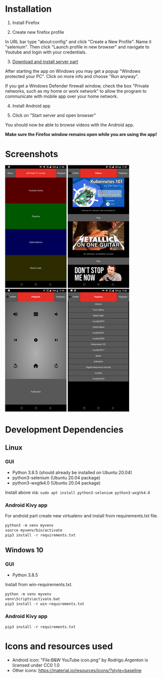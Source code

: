 # Installation
1. Install Firefox

2. Create new firefox profile

In URL bar type "about:config" and click "Create a New Profile". Name it "selenium".
Then click "Launch profile in new browser" and navigate to Youtube and login with your
credentials. 

3. [Download and install server part](https://friendlytroll.github.io/dalYinski/)

After starting the app on Windows you may get a popup "Windows protected your PC". Click on more info
and choose "Run anyway".

If you get a Windows Defender firewall window, check the box "Private networks, such as my home or work network"
to allow the program to communicate with mobile app over your home network.

4. Install Android app

5. Click on "Start server and open browser"


You should now be able to browse videos with the Android app.

**Make sure the Firefox window remains open while you are using the app!**

# Screenshots
<img src="screenshots/main.png" width=200 height=400>
<img src="screenshots/browse.png" width=200 height=400>
<img src="screenshots/playback.png" width=200 height=400>
<img src="screenshots/playlists.png" width=200 height=400>

# Development Dependencies
## Linux
### GUI
- Python 3.8.5 (should already be installed on Ubuntu 20.04)
- python3-selenium (Ubuntu 20.04 package)
- python3-wxgtk4.0 (Ubuntu 20.04 package)

Install above via:
`sudo apt install python3-selenium python3-wxgtk4.0`

### Android Kivy app
For android part create new virtualenv and install from requirements.txt file.

    python3 -m venv myvenv
    source myvenv/bin/activate
    pip3 install -r requirements.txt

## Windows 10
### GUI
- Python 3.8.5
 
Install from win-requirements.txt.

    python -m venv myvenv
    venv\Scripts\activate.bat
    pip3 install -r win-requirements.txt

### Android Kivy app

    pip3 install -r requirements.txt

# Icons and resources used
* Android icon: "File:B&W YouTube icon.png" by Rodrigo.Argenton is licensed under CC0 1.0
* Other icons: https://material.io/resources/icons/?style=baseline


